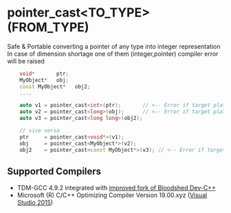 # pointer_cast<TO_TYPE>(FROM_TYPE)
Safe & Portable converting a pointer of any type into integer representation
In case of dimension shortage one of them (integer,pointer) compiler error will be raised 

```cpp
    void*       ptr;
    MyObject*   obj;
    const MyObject*   obj2;
    ....

    auto v1 = pointer_cast<int>(ptr);       // <-- Error if target platform is 64bit
    auto v2 = pointer_cast<long>(obj);      // <-- Error if target platform is 64bit
    auto v3 = pointer_cast<long long>(obj2);

    // vice versa
    ptr     = pointer_cast<void*>(v1);
    obj     = pointer_cast<MyObject*>(v2);
    obj2    = pointer_cast<const MyObject*>(v3); // <-- Error if target platform is 32bit
```

## Supported Compilers
* TDM-GCC 4.9.2 integrated with [improved fork of Bloodshed Dev-C++](https://sourceforge.net/projects/orwelldevcpp/?source=typ_redirect)
* Microsoft (R) C/C++ Optimizing Compiler Version 19.00.xyz ([Visual Studio 2015](https://www.visualstudio.com/vs/visual-studio-express/))
